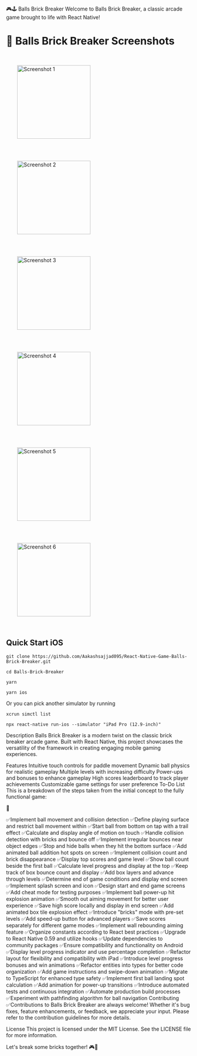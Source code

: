 🎮🕹️ Balls Brick Breaker
Welcome to Balls Brick Breaker, a classic arcade game brought to life with React Native!




# 📱 Balls Brick Breaker Screenshots

<div style="display: flex; flex-wrap: wrap; justify-content: space-between;">
    <img src="https://github.com/Aakashsajjad095/React-Native-Game-Balls-Brick-Breaker/assets/126466072/55ee7406-792d-4212-8752-57bdf6efa93b" alt="Screenshot 1" width="200" style="margin: 30px;" />
    <img src="https://github.com/Aakashsajjad095/React-Native-Game-Balls-Brick-Breaker/assets/126466072/1f7616d6-7515-4209-8c7f-9b57e92b2fce" alt="Screenshot 2" width="200" style="margin: 30px;" />
    <img src="https://github.com/Aakashsajjad095/React-Native-Game-Balls-Brick-Breaker/assets/126466072/cf5232a0-b588-4532-a3f8-27fa6f412ba5" alt="Screenshot 3" width="200" style="margin: 30px;" />
    <img src="https://github.com/Aakashsajjad095/React-Native-Game-Balls-Brick-Breaker/assets/126466072/3ee2611b-172f-40fe-bdb6-01f1ae962c3e" alt="Screenshot 4" width="200" style="margin: 30px;" />
    <img src="https://github.com/Aakashsajjad095/React-Native-Game-Balls-Brick-Breaker/assets/126466072/782e1466-5a94-41dd-9baa-43b722497901" alt="Screenshot 5" width="200" style="margin: 30px;" />
    <img src="https://github.com/Aakashsajjad095/React-Native-Game-Balls-Brick-Breaker/assets/126466072/2a4a9b48-740c-46f0-8817-a7bce2920361" alt="Screenshot 6" width="200" style="margin: 30px;" />
</div>





## Quick Start iOS

```
git clone https://github.com/Aakashsajjad095/React-Native-Game-Balls-Brick-Breaker.git

cd Balls-Brick-Breaker

yarn

yarn ios

```

Or you can pick another simulator by running
```
xcrun simctl list

npx react-native run-ios --simulator "iPad Pro (12.9-inch)"
```
Description
Balls Brick Breaker is a modern twist on the classic brick breaker arcade game. Built with React Native, this project showcases the versatility of the framework in creating engaging mobile gaming experiences.

Features
Intuitive touch controls for paddle movement
Dynamic ball physics for realistic gameplay
Multiple levels with increasing difficulty
Power-ups and bonuses to enhance gameplay
High scores leaderboard to track player achievements
Customizable game settings for user preference
To-Do List
This is a breakdown of the steps taken from the initial concept to the fully functional game:

🍄

 ✅Implement ball movement and collision detection
 ✅Define playing surface and restrict ball movement within
 ✅Start ball from bottom on tap with a trail effect
 ✅Calculate and display angle of motion on touch
 ✅Handle collision detection with bricks and bounce off
 ✅Implement irregular bounces near object edges
 ✅Stop and hide balls when they hit the bottom surface
 ✅Add animated ball addition hot spots on screen
 ✅Implement collision count and brick disappearance
 ✅Display top scores and game level
 ✅Show ball count beside the first ball
 ✅Calculate level progress and display at the top
 ✅Keep track of box bounce count and display
 ✅Add box layers and advance through levels
 ✅Determine end of game conditions and display end screen
 ✅Implement splash screen and icon
 ✅Design start and end game screens
 ✅Add cheat mode for testing purposes
 ✅Implement ball power-up hit explosion animation
 ✅Smooth out aiming movement for better user experience
 ✅Save high score locally and display in end screen
 ✅Add animated box tile explosion effect
 ✅Introduce "bricks" mode with pre-set levels
 ✅Add speed-up button for advanced players
 ✅Save scores separately for different game modes
 ✅Implement wall rebounding aiming feature
 ✅Organize constants according to React best practices
 ✅Upgrade to React Native 0.59 and utilize hooks
 ✅Update dependencies to community packages
 ✅Ensure compatibility and functionality on Android
 ✅Display level progress indicator and use percentage completion
 ✅Refactor layout for flexibility and compatibility with iPad
 ✅Introduce level progress bonuses and win animations
 ✅Refactor entities into types for better code organization
 ✅Add game instructions and swipe-down animation
 ✅Migrate to TypeScript for enhanced type safety
 ✅Implement first ball landing spot calculation
 ✅Add animation for power-up transitions
 ✅Introduce automated tests and continuous integration
 ✅Automate production build processes
 ✅Experiment with pathfinding algorithm for ball navigation
Contributing
✅Contributions to Balls Brick Breaker are always welcome! Whether it's bug fixes, feature enhancements, or feedback, we appreciate your input. Please refer to the contribution guidelines for more details.

License
This project is licensed under the MIT License. See the LICENSE file for more information.

Let's break some bricks together! 🎮🚀
